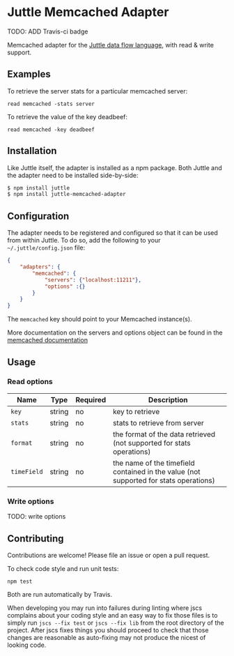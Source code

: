 # Juttle Memcached Adapter

TODO: ADD Travis-ci badge

Memcached adapter for the [Juttle data flow
language](https://github.com/juttle/juttle), with read & write support.

## Examples

To retrieve the server stats for a particular memcached server:

```
read memcached -stats server
```


To retrieve the value of the key deadbeef:

```
read memcached -key deadbeef
```

## Installation

Like Juttle itself, the adapter is installed as a npm package. Both Juttle and
the adapter need to be installed side-by-side:

```bash
$ npm install juttle
$ npm install juttle-memcached-adapter
```

## Configuration

The adapter needs to be registered and configured so that it can be used from
within Juttle. To do so, add the following to your `~/.juttle/config.json` file:

```json
{
    "adapters": {
        "memcached": {
            "servers": {"localhost:11211"},
            "options" :{}
        }
    }
}
```

The `memcached` key should point to your Memcached instance(s).

More documentation on the servers and options object can be found in the [memcached documentation](https://github.com/3rd-Eden/memcached)

## Usage

### Read options

Name | Type | Required | Description
-----|------|----------|-------------
`key`   | string | no | key to retrieve
`stats`   | string | no | stats to retrieve from server
`format`   | string | no | the format of the data retrieved (not supported for stats operations)
`timeField`   | string | no | the name of the timefield contained in the value (not supported for stats operations)

### Write options

TODO: write options

## Contributing

Contributions are welcome! Please file an issue or open a pull request.

To check code style and run unit tests:
```
npm test
```

Both are run automatically by Travis.

When developing you may run into failures during linting where jscs complains
about your coding style and an easy way to fix those files is to simply run
`jscs --fix test` or `jscs --fix lib` from the root directory of the project.
After jscs fixes things you should proceed to check that those changes are
reasonable as auto-fixing may not produce the nicest of looking code.
